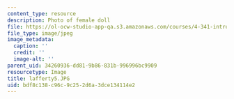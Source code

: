 ```yaml
---
content_type: resource
description: Photo of female doll
file: https://ol-ocw-studio-app-qa.s3.amazonaws.com/courses/4-341-introduction-to-photography-fall-2002/bdf8c138c96c9c252d6a3dce134114e2_lafferty5.JPG
file_type: image/jpeg
image_metadata:
  caption: ''
  credit: ''
  image-alt: ''
parent_uid: 34260936-dd81-9b86-831b-996996bc9909
resourcetype: Image
title: lafferty5.JPG
uid: bdf8c138-c96c-9c25-2d6a-3dce134114e2
---
```


